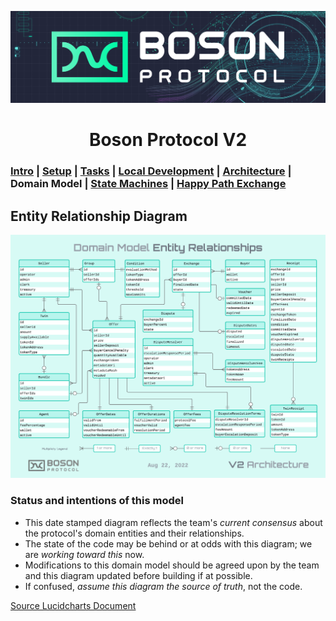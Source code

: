 [![banner](images/banner.png)](https://bosonprotocol.io)

<h1 align="center">Boson Protocol V2</h1>

### [Intro](../README.md) | [Setup](setup.md) | [Tasks](tasks.md) | [Local Development](local-development.md) | [Architecture](architecture.md) | Domain Model | [State Machines](state-machines.md) | [Happy Path Exchange](happy-path-exchange.md)

## Entity Relationship Diagram
![Entity Relationships](images/Boson_Protocol_V2_-_Domain_Model.png)

### Status and intentions of this model
* This date stamped diagram reflects the team's _current consensus_ about the protocol's domain entities and their relationships. 
* The state of the code may be behind or at odds with this diagram; we are _working toward this_ now. 
* Modifications to this domain model should be agreed upon by the team and this diagram updated before building if at possible.
* If confused, _assume this diagram the source of truth_, not the code.

[Source Lucidcharts Document](https://lucid.app/lucidchart/71077137-0b8a-4400-bc8d-d271d5b9109c/edit?page=0_0&invitationId=inv_6dc0004b-1aff-4288-90a5-59e22b5a5490#)